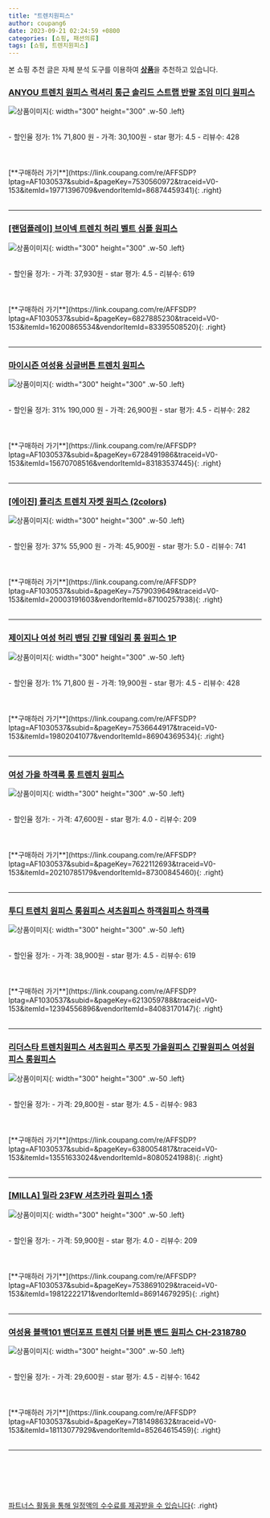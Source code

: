 ```yaml
---
title: "트렌치원피스"
author: coupang6
date: 2023-09-21 02:24:59 +0800
categories: [쇼핑, 패션의류]
tags: [쇼핑, 트렌치원피스]
---
```


본 쇼핑 추천 글은 자체 분석 도구를 이용하여 [**상품**](https://link.coupang.com/a/bao1ui)을 추천하고 있습니다.

### [ANYOU 트렌치 원피스 럭셔리 통근 솔리드 스트랩 반팔 조임 미디 원피스](https://link.coupang.com/re/AFFSDP?lptag=AF1030537&subid=&pageKey=7530560972&traceid=V0-153&itemId=19771396709&vendorItemId=86874459341)

![상품이미지](https://thumbnail7.coupangcdn.com/thumbnails/remote/230x230ex/image/vendor_inventory/8716/9f3b59900f18ace9a67a3bf24f45f8a336204ac15ef95fbe3b8bc30d44af.jpg){: width="300" height="300" .w-50 .left}


<br>
- 할인율 정가: 1%  71,800   원
- 가격: 30,100원
- star 평가: 4.5
- 리뷰수: 428
<br>
<br>
<br>
<br>
[**구매하러 가기**](https://link.coupang.com/re/AFFSDP?lptag=AF1030537&subid=&pageKey=7530560972&traceid=V0-153&itemId=19771396709&vendorItemId=86874459341){: .right}
<br>
<br>

---

### [[랜덤플레이] 브이넥 트렌치 허리 벨트 심플 원피스](https://link.coupang.com/re/AFFSDP?lptag=AF1030537&subid=&pageKey=6827885230&traceid=V0-153&itemId=16200865534&vendorItemId=83395508520)

![상품이미지](https://thumbnail9.coupangcdn.com/thumbnails/remote/230x230ex/image/vendor_inventory/22e0/77df13862afea4a356722a48865c6b3f0071352f5e6adbd57d286a42b161.JPG){: width="300" height="300" .w-50 .left}


<br>
- 할인율 정가: 
- 가격: 37,930원
- star 평가: 4.5
- 리뷰수: 619
<br>
<br>
<br>
<br>
[**구매하러 가기**](https://link.coupang.com/re/AFFSDP?lptag=AF1030537&subid=&pageKey=6827885230&traceid=V0-153&itemId=16200865534&vendorItemId=83395508520){: .right}
<br>
<br>

---

### [마이시즌 여성용 싱글버튼 트렌치 원피스](https://link.coupang.com/re/AFFSDP?lptag=AF1030537&subid=&pageKey=6728491986&traceid=V0-153&itemId=15670708516&vendorItemId=83183537445)

![상품이미지](https://thumbnail7.coupangcdn.com/thumbnails/remote/230x230ex/image/vendor_inventory/9197/ce5b8b0c90acc34aaf0faf225580977fb2c2d5f6f8afc7ce8f75c34bdf14.jpg){: width="300" height="300" .w-50 .left}


<br>
- 할인율 정가: 31%  190,000   원
- 가격: 26,900원
- star 평가: 4.5
- 리뷰수: 282
<br>
<br>
<br>
<br>
[**구매하러 가기**](https://link.coupang.com/re/AFFSDP?lptag=AF1030537&subid=&pageKey=6728491986&traceid=V0-153&itemId=15670708516&vendorItemId=83183537445){: .right}
<br>
<br>

---

### [[에이진] 플리츠 트렌치 자켓 원피스 (2colors)](https://link.coupang.com/re/AFFSDP?lptag=AF1030537&subid=&pageKey=7579039649&traceid=V0-153&itemId=20003191603&vendorItemId=87100257938)

![상품이미지](https://thumbnail8.coupangcdn.com/thumbnails/remote/230x230ex/image/vendor_inventory/926b/d2dbd1ebb3475406c9be529ec426c74b7133d4ff17868cdeddc1c3bca90e.jpg){: width="300" height="300" .w-50 .left}


<br>
- 할인율 정가: 37%  55,900   원
- 가격: 45,900원
- star 평가: 5.0
- 리뷰수: 741
<br>
<br>
<br>
<br>
[**구매하러 가기**](https://link.coupang.com/re/AFFSDP?lptag=AF1030537&subid=&pageKey=7579039649&traceid=V0-153&itemId=20003191603&vendorItemId=87100257938){: .right}
<br>
<br>

---

### [제이지나 여성 허리 밴딩 긴팔 데일리 롱 원피스 1P](https://link.coupang.com/re/AFFSDP?lptag=AF1030537&subid=&pageKey=7536644917&traceid=V0-153&itemId=19802041077&vendorItemId=86904369534)

![상품이미지](https://thumbnail9.coupangcdn.com/thumbnails/remote/230x230ex/image/vendor_inventory/597b/12ac1aa4887f53c56b90b80fe1b9f3190462dea3c13b47597984e83cd81f.jpg){: width="300" height="300" .w-50 .left}


<br>
- 할인율 정가: 1%  71,800   원
- 가격: 19,900원
- star 평가: 4.5
- 리뷰수: 428
<br>
<br>
<br>
<br>
[**구매하러 가기**](https://link.coupang.com/re/AFFSDP?lptag=AF1030537&subid=&pageKey=7536644917&traceid=V0-153&itemId=19802041077&vendorItemId=86904369534){: .right}
<br>
<br>

---

### [여성 가을 하객룩 롱 트렌치 원피스](https://link.coupang.com/re/AFFSDP?lptag=AF1030537&subid=&pageKey=7622112693&traceid=V0-153&itemId=20210785179&vendorItemId=87300845460)

![상품이미지](https://thumbnail6.coupangcdn.com/thumbnails/remote/230x230ex/image/vendor_inventory/fe34/954a1d03ed3cbefd13e0bc3590cf2c521582c728bc5365dd2adf04da114f.jpg){: width="300" height="300" .w-50 .left}


<br>
- 할인율 정가: 
- 가격: 47,600원
- star 평가: 4.0
- 리뷰수: 209
<br>
<br>
<br>
<br>
[**구매하러 가기**](https://link.coupang.com/re/AFFSDP?lptag=AF1030537&subid=&pageKey=7622112693&traceid=V0-153&itemId=20210785179&vendorItemId=87300845460){: .right}
<br>
<br>

---

### [투디 트렌치 원피스 롱원피스 셔츠원피스 하객원피스 하객룩](https://link.coupang.com/re/AFFSDP?lptag=AF1030537&subid=&pageKey=6213059788&traceid=V0-153&itemId=12394556896&vendorItemId=84083170147)

![상품이미지](https://thumbnail7.coupangcdn.com/thumbnails/remote/230x230ex/image/vendor_inventory/62ba/452035a196aa9f648169f98883932133c4549d64b04758a9ced68aa6fae3.jpeg){: width="300" height="300" .w-50 .left}


<br>
- 할인율 정가: 
- 가격: 38,900원
- star 평가: 4.5
- 리뷰수: 619
<br>
<br>
<br>
<br>
[**구매하러 가기**](https://link.coupang.com/re/AFFSDP?lptag=AF1030537&subid=&pageKey=6213059788&traceid=V0-153&itemId=12394556896&vendorItemId=84083170147){: .right}
<br>
<br>

---

### [리더스타 트렌치원피스 셔츠원피스 루즈핏 가을원피스 긴팔원피스 여성원피스 롱원피스](https://link.coupang.com/re/AFFSDP?lptag=AF1030537&subid=&pageKey=6380054817&traceid=V0-153&itemId=13551633024&vendorItemId=80805241988)

![상품이미지](https://thumbnail9.coupangcdn.com/thumbnails/remote/230x230ex/image/vendor_inventory/bcc8/3db3bcb880742143fa9b86b60e563d0c52dc0bd2f1a391d053edbf01c941.jpg){: width="300" height="300" .w-50 .left}


<br>
- 할인율 정가: 
- 가격: 29,800원
- star 평가: 4.5
- 리뷰수: 983
<br>
<br>
<br>
<br>
[**구매하러 가기**](https://link.coupang.com/re/AFFSDP?lptag=AF1030537&subid=&pageKey=6380054817&traceid=V0-153&itemId=13551633024&vendorItemId=80805241988){: .right}
<br>
<br>

---

### [[MILLA] 밀라 23FW 셔츠카라 원피스 1종](https://link.coupang.com/re/AFFSDP?lptag=AF1030537&subid=&pageKey=7538691029&traceid=V0-153&itemId=19812222171&vendorItemId=86914679295)

![상품이미지](https://thumbnail7.coupangcdn.com/thumbnails/remote/230x230ex/image/vendor_inventory/ace1/86168b438177d645cdc82ea6ce9e5d6a81bbf35a388b20cb4fca4957ad81.jpg){: width="300" height="300" .w-50 .left}


<br>
- 할인율 정가: 
- 가격: 59,900원
- star 평가: 4.0
- 리뷰수: 209
<br>
<br>
<br>
<br>
[**구매하러 가기**](https://link.coupang.com/re/AFFSDP?lptag=AF1030537&subid=&pageKey=7538691029&traceid=V0-153&itemId=19812222171&vendorItemId=86914679295){: .right}
<br>
<br>

---

### [여성용 블랙101 밴더포프 트렌치 더블 버튼 밴드 원피스 CH-2318780](https://link.coupang.com/re/AFFSDP?lptag=AF1030537&subid=&pageKey=7181498632&traceid=V0-153&itemId=18113077929&vendorItemId=85264615459)

![상품이미지](https://thumbnail9.coupangcdn.com/thumbnails/remote/230x230ex/image/rs_quotation_api/qbjzqcz5/ba6a6cdfe9874f24818d623d8ffb027a.jpg){: width="300" height="300" .w-50 .left}


<br>
- 할인율 정가: 
- 가격: 29,600원
- star 평가: 4.5
- 리뷰수: 1642
<br>
<br>
<br>
<br>
[**구매하러 가기**](https://link.coupang.com/re/AFFSDP?lptag=AF1030537&subid=&pageKey=7181498632&traceid=V0-153&itemId=18113077929&vendorItemId=85264615459){: .right}
<br>
<br>

---
<br><br><br><br><br> [파트너스 활동을 통해 일정액의 수수료를 제공받을 수 있습니다](https://link.coupang.com/a/bao1ui){: .right}